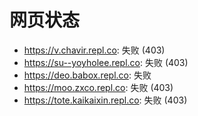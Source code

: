 # 网页状态
- https://v.chavir.repl.co: 失败 (403)
- https://su--yoyholee.repl.co: 失败 (403)
- https://deo.babox.repl.co: 失败
- https://moo.zxco.repl.co: 失败 (403)
- https://tote.kaikaixin.repl.co: 失败 (403)
